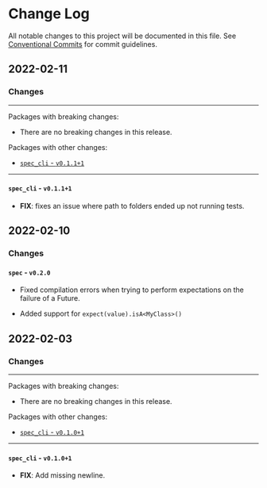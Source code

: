 # Change Log

All notable changes to this project will be documented in this file.
See [Conventional Commits](https://conventionalcommits.org) for commit guidelines.

## 2022-02-11

### Changes

---

Packages with breaking changes:

- There are no breaking changes in this release.

Packages with other changes:

- [`spec_cli` - `v0.1.1+1`](#spec_cli---v0111)

---

#### `spec_cli` - `v0.1.1+1`

 - **FIX**: fixes an issue where path to folders ended up not running tests.


## 2022-02-10

### Changes

#### `spec` - `v0.2.0`

- Fixed compilation errors when trying to perform expectations on the failure
  of a Future.

- Added support for `expect(value).isA<MyClass>()`

## 2022-02-03

### Changes

---

Packages with breaking changes:

- There are no breaking changes in this release.

Packages with other changes:

- [`spec_cli` - `v0.1.0+1`](#spec_cli---v0101)

---

#### `spec_cli` - `v0.1.0+1`

 - **FIX**: Add missing newline.

